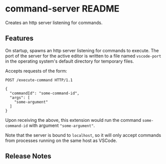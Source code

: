 # command-server README

Creates an http server listening for commands. 

## Features

On startup, spawns an http server listening for commands to execute. The port
of the server for the active editor is written to a file named `vscode-port` in
the operating system's default directory for temporary files.

Accepts requests of the form:

```http
POST /execute-command HTTP/1.1

{
  "commandId": "some-command-id",
  "args": [
    "some-argument"
  ]
}
```

Upon receiving the above, this extension would run the command
`some-command-id` with argument `"some-argument"`.

Note that the server is bound to `localhost`, so it will only accept commands
from processes running on the same host as VSCode.

## Release Notes
